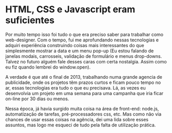 # HTML, CSS e Javascript eram suficientes

Por muito tempo isso foi tudo o que era preciso saber para trabalhar como web-designer. Com o tempo, fui me aprofundando nessas tecnologias e adquiri experiência construindo coisas mais interessantes do que simplesmente mostrar a data e um menu pop-up (Eu estou falando de janelas modais, carrosseis, validação de formulário e menus drop-downs. Talvez no futuro alguém fale desses caras com certa nostalgia. Assim como eu fiz quando lembrei do window.open). 

A verdade é que até o final de 2013, trabalhando numa grande agencia de publicidade, onde os projetos têm prazos curtos e ficam pouco tempo no ar, essas tecnologias era tudo o que eu precisava. Lá, as vezes eu desenvolvia um projeto em uma semana para uma campanha que iria ficar on-line por 30 dias ou menos.

Nessa época, já havia surgido muita coisa na área de front-end: node.js, automatização de tarefas, pré-processadores css, etc. Mas como não via chances de usar essas coisas na agência, dei uma lida sobre esses assuntos, mas logo me esqueci de tudo pela falta de utilização prática.
